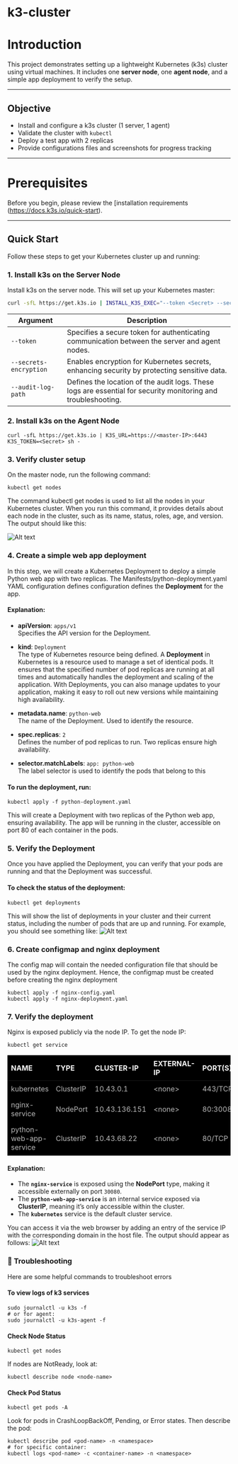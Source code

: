 # k3-cluster


# Introduction

This project demonstrates setting up a lightweight Kubernetes (k3s) cluster using virtual machines. It includes one **server node**, one **agent node**, and a simple app deployment to verify the setup.

---

## Objective

- Install and configure a k3s cluster (1 server, 1 agent)
- Validate the cluster with `kubectl`
- Deploy a test app with 2 replicas
- Provide configurations files and screenshots for progress tracking


---

#  Prerequisites

Before you begin, please review the [installation requirements (https://docs.k3s.io/quick-start). 


---

## Quick Start

Follow these steps to get your Kubernetes cluster up and running:

### 1. Install k3s on the Server Node
Install k3s on the server node. This will set up your Kubernetes master:

```bash
curl -sfL https://get.k3s.io | INSTALL_K3S_EXEC="--token <Secret> --secrets-encryption" K3S_ARGS="--audit-log-path=/var/log/k3s/audit.log" sh -
```

| Argument               | Description                                                                                           |
|------------------------|-------------------------------------------------------------------------------------------------------|
| `--token`              | Specifies a secure token for authenticating communication between the server and agent nodes.          |
| `--secrets-encryption` | Enables encryption for Kubernetes secrets, enhancing security by protecting sensitive data.            |
| `--audit-log-path`     | Defines the location of the audit logs. These logs are essential for security monitoring and troubleshooting. |


### 2. Install k3s on the Agent Node
```
curl -sfL https://get.k3s.io | K3S_URL=https://<master-IP>:6443 K3S_TOKEN=<Secret> sh -
```

### 3. Verify cluster setup
On the master node, run the following command:

```
kubectl get nodes
````
The command kubectl get nodes is used to list all the nodes in your Kubernetes cluster. When you run this command, it provides details about each node in the cluster, such as its name, status, roles, age, and version. The output should like this:

![Alt text](Screenshots/cluster-health.png)

### 4. Create a simple web app deployment
In this step, we will create a Kubernetes Deployment to deploy a simple Python web app with two replicas. The Manifests/python-deployment.yaml YAML configuration defines configuration defines the **Deployment** for the app.

#### Explanation:

- **apiVersion**: `apps/v1`  
  Specifies the API version for the Deployment.

- **kind**: `Deployment`  
  The type of Kubernetes resource being defined. A **Deployment** in Kubernetes is a resource used to manage a set of identical pods. It ensures that the specified number of pod replicas are running at all times and automatically handles the deployment and scaling of the application. With Deployments, you can also manage updates to your application, making it easy to roll out new versions while maintaining high availability.


- **metadata.name**: `python-web`  
  The name of the Deployment. Used to identify the resource.

- **spec.replicas**: `2`  
  Defines the number of pod replicas to run. Two replicas ensure high availability.

- **selector.matchLabels**: `app: python-web`  
  The label selector is used to identify the pods that belong to this

#### To run the deployment, run:
```
kubectl apply -f python-deployment.yaml
```
This will create a Deployment with two replicas of the Python web app, ensuring availability. The app will be running in the cluster, accessible on port 80 of each container in the pods.

### 5. Verify the Deployment
Once you have applied the Deployment, you can verify that your pods are running and that the Deployment was successful.

#### To check the status of the deployment:
```
kubectl get deployments
```
This will show the list of deployments in your cluster and their current status, including the number of pods that are up and running. For example, you should see something like:
![Alt text](Screenshots/deployment-sc.png)


### 6. Create configmap and nginx deployment
The config map will contain the needed configuration file that should be used by the nginx deployment. Hence, the configmap must be created before creating the nginx deployment

```
kubectl apply -f nginx-config.yaml
kubectl apply -f nginx-deployment.yaml
```

### 7. Verify the deployment
Nginx is exposed publicly via the node IP. To get the node IP:
```
kubectl get service
```
<table style="background-color: black; color: white; width: 100%; border-collapse: collapse;">
  <thead>
    <tr>
      <th style="color: #f4f4f4; padding: 8px; text-align: left;">NAME</th>
      <th style="color: #f4f4f4; padding: 8px; text-align: left;">TYPE</th>
      <th style="color: #f4f4f4; padding: 8px; text-align: left;">CLUSTER-IP</th>
      <th style="color: #f4f4f4; padding: 8px; text-align: left;">EXTERNAL-IP</th>
      <th style="color: #f4f4f4; padding: 8px; text-align: left;">PORT(S)</th>
      <th style="color: #f4f4f4; padding: 8px; text-align: left;">AGE</th>
    </tr>
  </thead>
  <tbody>
    <tr>
      <td style="padding: 8px; color: #b5b5b5;">kubernetes</td>
      <td style="padding: 8px; color: #b5b5b5;">ClusterIP</td>
      <td style="padding: 8px; color: #b5b5b5;">10.43.0.1</td>
      <td style="padding: 8px; color: #b5b5b5;">&lt;none&gt;</td>
      <td style="padding: 8px; color: #b5b5b5;">443/TCP</td>
      <td style="padding: 8px; color: #b5b5b5;">4h1m</td>
    </tr>
    <tr>
      <td style="padding: 8px; color: #b5b5b5;">nginx-service</td>
      <td style="padding: 8px; color: #b5b5b5;">NodePort</td>
      <td style="padding: 8px; color: #b5b5b5;">10.43.136.151</td>
      <td style="padding: 8px; color: #b5b5b5;">&lt;none&gt;</td>
      <td style="padding: 8px; color: #b5b5b5;">80:30080/TCP</td>
      <td style="padding: 8px; color: #b5b5b5;">28m</td>
    </tr>
    <tr>
      <td style="padding: 8px; color: #b5b5b5;">python-web-app-service</td>
      <td style="padding: 8px; color: #b5b5b5;">ClusterIP</td>
      <td style="padding: 8px; color: #b5b5b5;">10.43.68.22</td>
      <td style="padding: 8px; color: #b5b5b5;">&lt;none&gt;</td>
      <td style="padding: 8px; color: #b5b5b5;">80/TCP</td>
      <td style="padding: 8px; color: #b5b5b5;">28m</td>
    </tr>
  </tbody>
</table>

#### Explanation:
- The **`nginx-service`** is exposed using the **NodePort** type, making it accessible externally on port `30080`.
- The **`python-web-app-service`** is an internal service exposed via **ClusterIP**, meaning it’s only accessible within the cluster.
- The **`kubernetes`** service is the default cluster service.

You can access it via the web browser by adding an entry of the service IP with the corresponding domain in the host file. The output should appear as follows:
![Alt text](Screenshots/nginx-deployment.png)



### 🔧 Troubleshooting
Here are some helpful commands to troubleshoot errors 

#### To view logs of k3 services
```
sudo journalctl -u k3s -f
# or for agent:
sudo journalctl -u k3s-agent -f
```

#### Check Node Status
```
kubectl get nodes
````
If nodes are NotReady, look at:
```
kubectl describe node <node-name>
```
#### Check Pod Status
```
kubectl get pods -A
```
Look for pods in CrashLoopBackOff, Pending, or Error states.
Then describe the pod:
```
kubectl describe pod <pod-name> -n <namespace>
# for specific container:
kubectl logs <pod-name> -c <container-name> -n <namespace>
```



